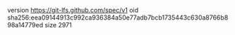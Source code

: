 version https://git-lfs.github.com/spec/v1
oid sha256:eea09144913c992ca936384a50e77adb7bcb1735443c630a8766b898a14779ed
size 2971

